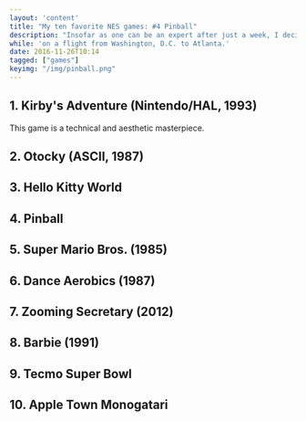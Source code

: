 ```yaml
---
layout: 'content'
title: "My ten favorite NES games: #4 Pinball"
description: "Insofar as one can be an expert after just a week, I decided to start putting together a guide to all things PocketCHIP to share all I've learned, built, and, ahem, broken from time to time."
while: 'on a flight from Washington, D.C. to Atlanta.'
date: 2016-11-26T10:14
tagged: ["games"]
keyimg: "/img/pinball.png"
---
```


## 1. Kirby's Adventure (Nintendo/HAL, 1993)
This game is a technical and aesthetic masterpiece.

## 2. Otocky (ASCII, 1987)

## 3. Hello Kitty World

## 4. Pinball

## 5. Super Mario Bros. (1985)

## 6. Dance Aerobics (1987)

## 7. Zooming Secretary (2012)

## 8. Barbie (1991)

## 9. Tecmo Super Bowl

## 10. Apple Town Monogatari




